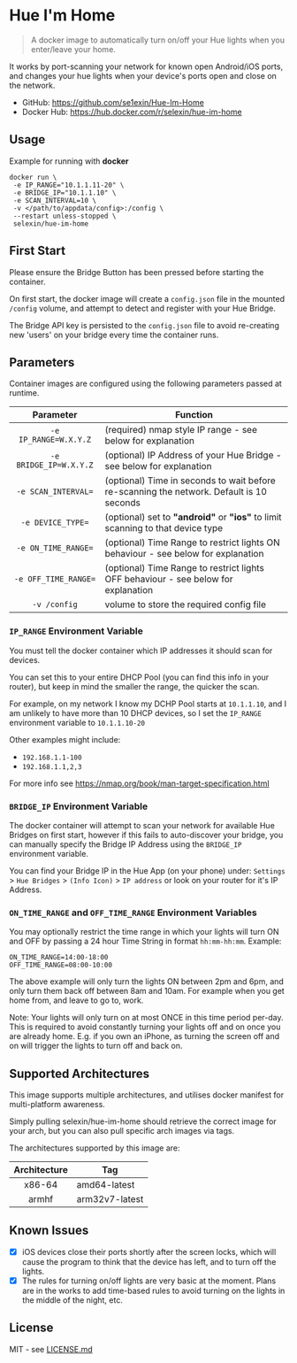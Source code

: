 # Hue I'm Home

> A docker image to automatically turn on/off your Hue lights when you enter/leave your home.

It works by port-scanning your network for known open Android/iOS ports,
and changes your hue lights when your device's ports open and close on the network.

 - GitHub: https://github.com/se1exin/Hue-Im-Home
 - Docker Hub: https://hub.docker.com/r/selexin/hue-im-home

## Usage

Example for running with **docker**

```
docker run \
 -e IP_RANGE="10.1.1.11-20" \
 -e BRIDGE_IP="10.1.1.10" \
 -e SCAN_INTERVAL=10 \
 -v </path/to/appdata/config>:/config \
 --restart unless-stopped \
 selexin/hue-im-home
```

## First Start

Please ensure the Bridge Button has been pressed before starting the container.

On first start, the docker image will create a `config.json` file in the mounted `/config` volume,
and attempt to detect and register with your Hue Bridge.

The Bridge API key is persisted to the `config.json` file to avoid re-creating new 'users' on
your bridge every time the container runs.

## Parameters

Container images are configured using the following parameters passed at runtime.

| Parameter | Function |
| :----: | --- |
| `-e IP_RANGE=W.X.Y.Z` | (required) nmap style IP range - see below for explanation  |
| `-e BRIDGE_IP=W.X.Y.Z` | (optional) IP Address of your Hue Bridge - see below for explanation |
| `-e SCAN_INTERVAL=` | (optional) Time in seconds to wait before re-scanning the network. Default is 10 seconds |
| `-e DEVICE_TYPE=` | (optional) set to **"android"** or **"ios"** to limit scanning to that device type |
| `-e ON_TIME_RANGE=` | (optional) Time Range to restrict lights ON behaviour - see below for explanation |
| `-e OFF_TIME_RANGE=` | (optional) Time Range to restrict lights OFF behaviour - see below for explanation |
| `-v /config` | volume to store the required config file |

### `IP_RANGE` Environment Variable
You must tell the docker container which IP addresses it should scan for devices.

You can set this to your entire DHCP Pool (you can find this info in your router),
but keep in mind the smaller the range, the quicker the scan.

For example, on my network I know my DCHP Pool starts at `10.1.1.10`, and I am unlikely to have more
than 10 DHCP devices, so I set the `IP_RANGE` environment variable to `10.1.1.10-20` 

Other examples might include:
 - `192.168.1.1-100`
 - `192.168.1.1,2,3`
 
 For more info see https://nmap.org/book/man-target-specification.html
 
### `BRIDGE_IP` Environment Variable
The docker container will attempt to scan your network for available Hue Bridges on first start,
however if this fails to auto-discover your bridge, you can manually specify the Bridge IP Address using
the `BRIDGE_IP` environment variable.

You can find your Bridge IP in the Hue App (on your phone) under:
`Settings` > `Hue Bridges` > `(Info Icon)` > `IP address`
or look on your router for it's IP Address.

### `ON_TIME_RANGE` and `OFF_TIME_RANGE` Environment Variables
You may optionally restrict the time range in which your lights will turn ON and OFF by passing a 24 hour Time String in format `hh:mm-hh:mm`.
Example:
```
ON_TIME_RANGE=14:00-18:00
OFF_TIME_RANGE=08:00-10:00
```
The above example will only turn the lights ON between 2pm and 6pm, and only turn them back off between 8am and 10am. For example when you get home from, and leave to go to, work.

Note: Your lights will only turn on at most ONCE in this time period per-day. This is required to avoid constantly turning your lights off and on once you are already home.
E.g. if you own an iPhone, as turning the screen off and on will trigger the lights to turn off and back on. 


## Supported Architectures

This image supports multiple architectures, and utilises docker manifest for multi-platform awareness.

Simply pulling selexin/hue-im-home should retrieve the correct image for your arch, but you can also pull specific arch images via tags. 

The architectures supported by this image are:

| Architecture | Tag |
| :----: | --- |
| x86-64 | amd64-latest |
| armhf | arm32v7-latest |


## Known Issues
 - [x] iOS devices close their ports shortly after the screen locks,
which will cause the program to think that the device has left, and to turn off the lights.
 - [x] The rules for turning on/off lights are very basic at the moment. Plans are in the works to add time-based rules to avoid turning on the lights in the middle of the night, etc.

## License

MIT - see [LICENSE.md](LICENSE.md)
